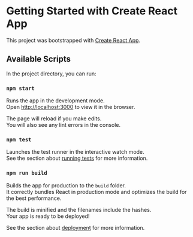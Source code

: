 # Getting Started with Create React App

This project was bootstrapped with [Create React App](https://github.com/facebook/create-react-app).

## Available Scripts

In the project directory, you can run:

### `npm start`

Runs the app in the development mode.\
Open [http://localhost:3000](http://localhost:3000) to view it in the browser.

The page will reload if you make edits.\
You will also see any lint errors in the console.

### `npm test`

Launches the test runner in the interactive watch mode.\
See the section about [running tests](https://facebook.github.io/create-react-app/docs/running-tests) for more information.

### `npm run build`

Builds the app for production to the `build` folder.\
It correctly bundles React in production mode and optimizes the build for the best performance.

The build is minified and the filenames include the hashes.\
Your app is ready to be deployed!

See the section about [deployment](https://facebook.github.io/create-react-app/docs/deployment) for more information.
<!--
## api

- 请求层，所有的 API 都写在 api 里面
- 后期如果项目变大，可以在 API 层里面在划分模块

## components

- 存放全局组件的

## hooks

- 存放全局 hooks
- 删除的 hooks
- 获取数据的 hooks
- 插入的 hooks

## layout

- 基本结构目录

## model

- 存放全局状态的目录
- 并且对 model 做了持久化

# page

- 页面代码

## type

- 全局类型

## utils

- 通用工具

## axios

- 每次请求前都会自动携带 token
- 每次返回都会根据业务返回的 code 做出全局错误的拦截，如果正确，则解构出 view 中需要的 data 返回，
- 并且每次请求的时候，都需要传两个泛型，一个是上传参数的类型，另一个返回数据的类型

## dva

- 首页我们对 dva 做了持久化，每次 state 变化的时候，我们都会存在 localStorage 中，
  防止页面刷新的时候，数据丢失
- 做了未登录的状态拦截
  subscribe 中；使用了路由的listen方法，监听路由的变化，如果本地没有 token,则代表未登录，直接调回/login 登录界面

  ## 权限
  - 我们手动创建了一个菜单树，并且菜单树上有对应的权限，以及菜单对应的组件
  所以说，我们可以直接使用递归的方式，对我们的菜单进行筛选，只留下有权限的使用的菜单
  - 还有对路由进行筛选，没有权限的路由直接不渲染，防止用户直接修改url跳转到对应菜单

  ## 自定义hooks
-  插入数据的hooks
   - 可以帮我们完成，插入数据的通用功能
      - 获取表单的数据
      - 暴露出个性化定义定制数据的切面
      - 调用插入数据的接口
      - 提示插入成功
      - 暴露插入成功的回调函数
-  删除数据的hooks
  - 可以帮我们完成，删除数据的功能
    - 确认好，要删除数据的id
    - 调用confirm 方法，提示用户
    - OK的时候，调用接口，提示成功
    - 暴露出成功的回调
-  获取数据的hooks 
  - 可以帮我们获取列表数据，以及筛选列表
    - 确认好筛选参数
    - 每次参数变化的时候，都需要调用下列表查询接口
    - 把拿到的列表数据返回
    - 再暴露出修改参数的钩子
    
  
To learn React, check out the [React documentation](https://reactjs.org/)
